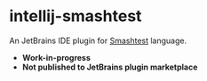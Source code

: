 # intellij-smashtest

An JetBrains IDE plugin for [Smashtest](https://smashtest.io/) language.

- **Work-in-progress**
- **Not published to JetBrains plugin marketplace**
